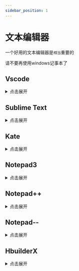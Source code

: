 ```yaml
---
sidebar_position: 1
---
```


# 文本编辑器

一个好用的文本编辑器是`相当`重要的

请不要再使用windows记事本了

## Vscode

<details>
  <summary>点击展开</summary>

![](https://code.visualstudio.com/assets/home/home-screenshot-win-lg.png)

全能型文本编辑器

**非常非常推荐**

https://code.visualstudio.com/

[下载龟速怎么办](https://cn.bing.com/search?q=vscode%E4%B8%8B%E8%BD%BD%E9%BE%9F%E9%80%9F%E6%80%8E%E4%B9%88%E5%8A%9E)

</details>

## Sublime Text

<details>
  <summary>点击展开</summary>

![](_images/sublime展示.png)

我不太喜欢的一点是保存文件时对非激活的用户有概率弹出个窗口提示你去付费支持

但这依旧是一个非常优秀的文本编辑器

https://www.sublimetext.com

[如何汉化](https://cn.bing.com/search?q=sublime+text%e6%b1%89%e5%8c%96&qs=SC&pq=sublimetext&sk=HS1SC5&sc=10-11&cvid=19623440FA3646E0BEBECEED995CFCAF&FORM=QBRE&sp=7&lq=0)

</details>

## Kate

<details>
  <summary>点击展开</summary>

![](https://kate-editor.org/images/konsole.png)

开源,跨平台,也可以秒开文件

</details>

## Notepad3

<details>
  <summary>点击展开</summary>

![](https://www.rizonesoft.com/wp-content/uploads/2023/09/notepad3-screenshot-1.jpg)

也是一个比较不错的文本编辑器

https://rizonesoft.com/downloads/notepad3/

https://github.com/rizonesoft/Notepad3

</details>

## Notepad++

<details>
  <summary>点击展开</summary>

![](_images/Npp展示.png)

[notepad++](http://www.notepadplus.com.cn/)作者台独，多次辱H [这里](https://cn.bing.com/search?q=notepad%252B%252B%E8%BE%B1%E5%8D%8E)

个人建议更换，当然notepad++也不是不能用

</details>

## Notepad--

<details>
  <summary>点击展开</summary>

![](_images/N减减展示.png)

国内作者维护的notepad++的替代品

[`Gitee`](https://gitee.com/cxasm/notepad--)
[`GitHub`](https://github.com/cxasm/notepad--)

</details>

## HbuilderX

<details>
  <summary>点击展开</summary>

![](_images/HbuilderX展示.png)

https://dcloud.io/hbuilderx.html

一个国产的文本编辑器

#### 关联右键菜单?

可以在工具→设置(Ctrl+Alt+,)打开设置，找到“常用配置”手动选中【关联右键菜单】

</details>